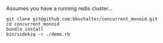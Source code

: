 Assumes you have a running redis cluster...

```
git clone git@github.com:bbuchalter/concurrent_monoid.git
cd concurrent_monoid
bundle install
bin/sidekiq -r ./demo.rb
```
